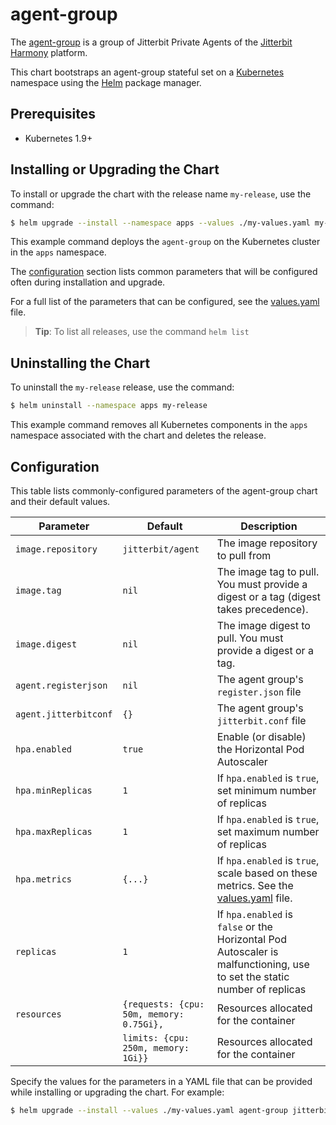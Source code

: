 # agent-group

The [agent-group](https://github.com/jitterbit/charts) is a group of Jitterbit Private Agents of the [Jitterbit
Harmony](https://jitterbit.com) platform.

This chart bootstraps an agent-group stateful set on a [Kubernetes](https://kubernetes.io) namespace using the
[Helm](https://helm.sh) package manager.


## Prerequisites

- Kubernetes 1.9+


## Installing or Upgrading the Chart

To install or upgrade the chart with the release name `my-release`, use the command:

```bash
$ helm upgrade --install --namespace apps --values ./my-values.yaml my-release jitterbit/agent-group
```
This example command deploys the `agent-group` on the Kubernetes cluster in the `apps` namespace.

The [configuration](#configuration) section lists common parameters that will be configured often during
installation and upgrade.

For a full list of the parameters that can be configured, see the [values.yaml](values.yaml) file.

> **Tip**: To list all releases, use the command `helm list`


## Uninstalling the Chart

To uninstall the `my-release` release, use the command:

```bash
$ helm uninstall --namespace apps my-release
```
This example command removes all Kubernetes components in the `apps` namespace associated with the chart and deletes
the release.


## Configuration

This table lists commonly-configured parameters of the agent-group chart and their default values.

| Parameter             | Default                                  | Description                                                                                                              |
| --------------------- | ---------------------------------------- | ------------------------------------------------------------------------------------------------------------------------ |
| `image.repository`    | `jitterbit/agent`                        | The image repository to pull from                                                                                        |
| `image.tag`           | `nil`                                    | The image tag to pull. You must provide a digest or a tag (digest takes precedence).                                     |
| `image.digest`        | `nil`                                    | The image digest to pull. You must provide a digest or a tag.                                                            |
| `agent.registerjson`  | `nil`                                    | The agent group's `register.json` file                                                                                   |
| `agent.jitterbitconf` | `{}`                                     | The agent group's `jitterbit.conf` file                                                                                  |
| `hpa.enabled`         | `true`                                   | Enable (or disable) the Horizontal Pod Autoscaler                                                                        |
| `hpa.minReplicas`     | `1`                                      | If `hpa.enabled` is `true`, set minimum number of replicas                                                               |
| `hpa.maxReplicas`     | `1`                                      | If `hpa.enabled` is `true`, set maximum number of replicas                                                               |
| `hpa.metrics`         | `{...}`                                  | If `hpa.enabled` is `true`, scale based on these metrics. See the [values.yaml](values.yaml) file.                       |
| `replicas`            | `1`                                      | If `hpa.enabled` is `false` or the Horizontal Pod Autoscaler is malfunctioning, use to set the static number of replicas |
| `resources`           | `{requests: {cpu: 50m, memory: 0.75Gi},` | Resources allocated for the container                                                                                    |
|                       | `limits: {cpu: 250m, memory: 1Gi}}`      | Resources allocated for the container                                                                                    |

Specify the values for the parameters in a YAML file that can be provided while installing or upgrading the chart.
For example:

```bash
$ helm upgrade --install --values ./my-values.yaml agent-group jitterbit/agent-group
```

